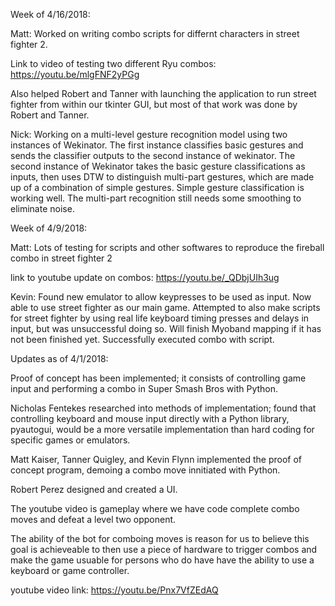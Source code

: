 Week of 4/16/2018:

Matt:  Worked on writing combo scripts for differnt characters in street fighter 2.  

Link to video of testing two different Ryu combos: https://youtu.be/mlgFNF2yPGg 

Also helped Robert and Tanner with launching the application to run street fighter from within our tkinter GUI, but most of that work was done by Robert and Tanner.

Nick: Working on a multi-level gesture recognition model using two instances of Wekinator. The first instance classifies basic gestures and sends the classifier outputs to the second instance of wekinator. The second instance of Wekinator takes the basic gesture classifications as inputs, then uses DTW to distinguish multi-part gestures, which are made up of a combination of simple gestures. Simple gesture classification is working well. The multi-part recognition still needs some smoothing to eliminate noise.

Week of 4/9/2018:

Matt: Lots of testing for scripts and other softwares to reproduce the fireball combo in street fighter 2

link to youtube update on combos: https://youtu.be/_QDbjUIh3ug

Kevin: Found new emulator to allow keypresses to be used as input. Now able to use street fighter as our main game. Attempted to also make scripts for street fighter by using real life keyboard timing presses and delays in input, but was unsuccessful doing so. Will finish Myoband mapping if it has not been finished yet. Successfully executed combo with script.

Updates as of 4/1/2018:

Proof of concept has been implemented; it consists of controlling game input and performing a combo in Super Smash Bros with Python.

Nicholas Fentekes researched into methods of implementation; found that controlling keyboard and mouse input directly with 
a Python library, pyautogui, would be a more versatile implementation than hard coding for specific games or emulators.

Matt Kaiser, Tanner Quigley, and Kevin Flynn implemented the proof of concept program, demoing a combo move innitiated with Python.

Robert Perez designed and created a UI.

The youtube video is gameplay where we have code complete combo moves and defeat a level two opponent.

The ability of the bot for comboing moves is reason for us to believe this goal is achieveable to then use a piece of hardware to trigger combos and make the game usuable for persons who do have have the ability to use a keyboard or game controller.

youtube video link: https://youtu.be/Pnx7VfZEdAQ



